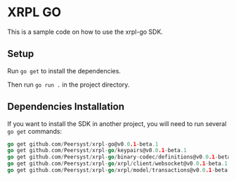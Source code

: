 # XRPL GO

This is a sample code on how to use the xrpl-go SDK.

## Setup

Run `go get` to install the dependencies.

Then run `go run .` in the project directory.

## Dependencies Installation

If you want to install the SDK in another project, you will need to run several `go get` commands:

```go
go get github.com/Peersyst/xrpl-go@v0.0.1-beta.1
go get github.com/Peersyst/xrpl-go/keypairs@v0.0.1-beta.1
go get github.com/Peersyst/xrpl-go/binary-codec/definitions@v0.0.1-beta.1
go get github.com/Peersyst/xrpl-go/xrpl/client/websocket@v0.0.1-beta.1
go get github.com/Peersyst/xrpl-go/xrpl/model/transactions@v0.0.1-beta.1
```
